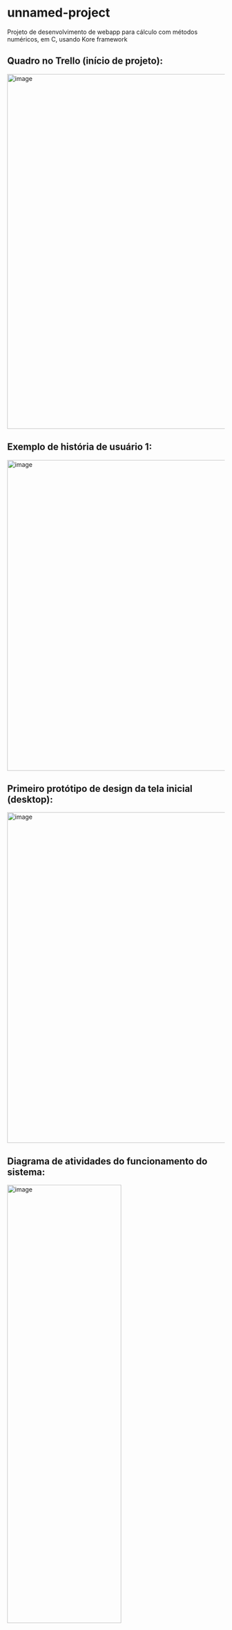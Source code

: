 # unnamed-project

Projeto de desenvolvimento de webapp para cálculo com métodos numéricos, em C, usando Kore framework

## Quadro no Trello (início de projeto):
<img width="1919" height="821" alt="image" src="https://github.com/user-attachments/assets/295a811e-b291-4ddd-8c92-c55df9b14bd1" />

## Exemplo de história de usuário 1:
<img width="770" height="719" alt="image" src="https://github.com/user-attachments/assets/1c14892d-b756-41a2-990e-424dea106262" />

## Primeiro protótipo de design da tela inicial (desktop):
<img width="1074" height="765" alt="image" src="https://github.com/user-attachments/assets/a20e0a1c-3608-49ae-9618-0cec2fbccb05" />

## Diagrama de atividades do funcionamento do sistema:
<img width="264" height="1014" alt="image" src="https://github.com/user-attachments/assets/b7f3ea2d-a5fb-4d7a-9b65-0c1edff97a35" />
